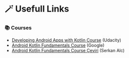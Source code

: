# 🪄 Usefull Links 


### 📚 Courses

- [Developing Android Apps with Kotlin Course](https://classroom.udacity.com/courses/ud9012) (Udacity)
- [Android Kotlin Fundamentals Course](https://developer.android.com/courses/kotlin-fundamentals/course?authuser=6) (Google)
- [Android Kotlin Fundamentals Course Çeviri](https://developer.android.com/courses/kotlin-fundamentals/course?authuser=6) (Serkan Alc)

